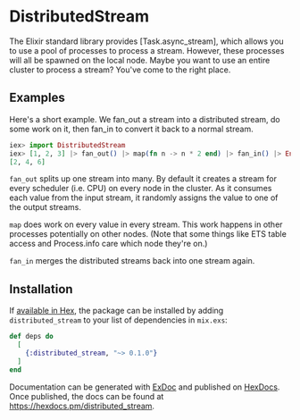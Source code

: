 # DistributedStream

The Elixir standard library provides [Task.async_stream], which allows you to
use a pool of processes to process a stream. However, these processes will
all be spawned on the local node. Maybe you want to use an entire cluster to
process a stream? You've come to the right place.

[Task.async_stream/3]: https://hexdocs.pm/elixir/Task.html#async_stream/3

## Examples

Here's a short example. We fan_out a stream into a distributed stream, do some
work on it, then fan_in to convert it back to a normal stream.

```elixir
iex> import DistributedStream
iex> [1, 2, 3] |> fan_out() |> map(fn n -> n * 2 end) |> fan_in() |> Enum.to_list()
[2, 4, 6]
```

`fan_out` splits up one stream into many. By default it creates a stream for
every scheduler (i.e. CPU) on every node in the cluster. As it consumes each
value from the input stream, it randomly assigns the value to one of the
output streams.

`map` does work on every value in every stream. This work happens in other
processes potentially on other nodes. (Note that some things like ETS table
access and Process.info care which node they're on.)

`fan_in` merges the distributed streams back into one stream again.

## Installation

If [available in Hex](https://hex.pm/docs/publish), the package can be installed
by adding `distributed_stream` to your list of dependencies in `mix.exs`:

```elixir
def deps do
  [
    {:distributed_stream, "~> 0.1.0"}
  ]
end
```

Documentation can be generated with [ExDoc](https://github.com/elixir-lang/ex_doc)
and published on [HexDocs](https://hexdocs.pm). Once published, the docs can
be found at <https://hexdocs.pm/distributed_stream>.

